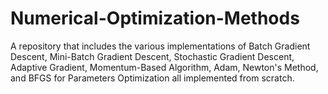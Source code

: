# Numerical-Optimization-Methods
A repository that includes the various implementations of Batch Gradient Descent, Mini-Batch Gradient Descent, Stochastic Gradient Descent, Adaptive Gradient, Momentum-Based Algorithm, Adam, Newton's Method, and BFGS for Parameters Optimization all implemented from scratch.
